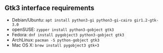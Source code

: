 ## Gtk3 interface requirements

- Debian/Ubuntu: `apt install python3-gi python3-gi-cairo gir1.2-gtk-3.0`
- openSUSE: `zypper install python3-gobject gtk3`
- Fedora: `dnf install pygobject3 python3-gobject gtk3`
- ArchLinux: `pacman -S python-gobject gtk3`
- Mac OS X: `brew install pygobject3 gtk+3`
